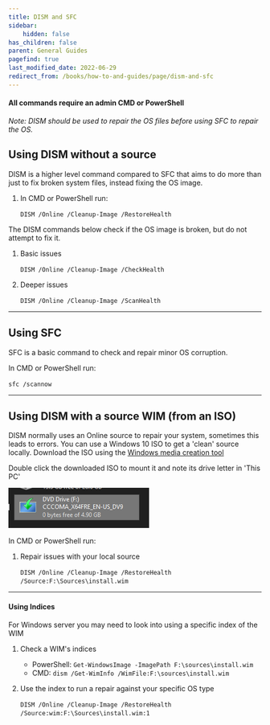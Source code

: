 ```yaml
---
title: DISM and SFC
sidebar:
    hidden: false
has_children: false
parent: General Guides
pagefind: true
last_modified_date: 2022-06-29
redirect_from: /books/how-to-and-guides/page/dism-and-sfc
---
```





#### **All commands require an admin CMD or PowerShell**

*Note: DISM should be used to repair the OS files before using SFC to repair the OS.*



## Using DISM without a source
DISM is a higher level command compared to SFC that aims to do more than just to fix broken system files, instead fixing the OS image.

1. In CMD or PowerShell run: 

	`DISM /Online /Cleanup-Image /RestoreHealth`

The DISM commands below check if the OS image is broken, but do not attempt to fix it.

1. Basic issues

	`DISM /Online /Cleanup-Image /CheckHealth`

2. Deeper issues

	`DISM /Online /Cleanup-Image /ScanHealth`

---
## Using SFC
SFC is a basic command to check and repair minor OS corruption.

In CMD or PowerShell run:

`sfc /scannow`

---
## Using DISM with a source WIM (from an ISO)

DISM normally uses an Online source to repair your system, sometimes this leads to errors. You can use a Windows 10 ISO to get a 'clean' source locally. Download the ISO using the [Windows media creation tool](https://www.microsoft.com/en-us/software-download/windows10)

Double click the downloaded ISO to mount it and note its drive letter in 'This PC'

![ISO image](../../../assets/dism-sfc/iso.png)

In CMD or PowerShell run:

1. Repair issues with your local source
	
    `DISM /Online /Cleanup-Image /RestoreHealth /Source:F:\Sources\install.wim`

---
#### Using Indices
For Windows server you may need to look into using a specific index of the WIM

1. Check a WIM's indices
	* PowerShell: `Get-WindowsImage -ImagePath F:\sources\install.wim`
    * CMD: `dism /Get-WimInfo /WimFile:F:\sources\install.wim`

2. Use the index to run a repair against your specific OS type

   `DISM /Online /Cleanup-Image /RestoreHealth /Source:wim:F:\Sources\install.wim:1`
